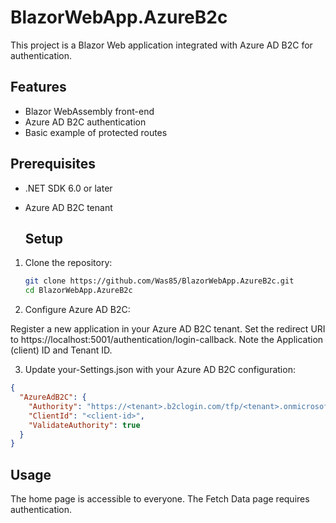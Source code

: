 # BlazorWebApp.AzureB2c

This project is a Blazor Web application integrated with Azure AD B2C for authentication.

## Features

- Blazor WebAssembly front-end
- Azure AD B2C authentication
- Basic example of protected routes

## Prerequisites

- .NET SDK 6.0 or later
- Azure AD B2C tenant

  ## Setup

1. Clone the repository:
   ```bash
   git clone https://github.com/Was85/BlazorWebApp.AzureB2c.git
   cd BlazorWebApp.AzureB2c

2. Configure Azure AD B2C:

Register a new application in your Azure AD B2C tenant.
Set the redirect URI to https://localhost:5001/authentication/login-callback.
Note the Application (client) ID and Tenant ID.

3. Update your-Settings.json with your Azure AD B2C configuration:
  ```json
  {
    "AzureAdB2C": {
      "Authority": "https://<tenant>.b2clogin.com/tfp/<tenant>.onmicrosoft.com/<policy>",
      "ClientId": "<client-id>",
      "ValidateAuthority": true
    }
  }
 ```

## Usage
The home page is accessible to everyone.
The Fetch Data page requires authentication.
